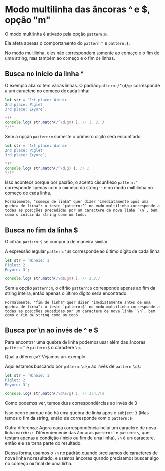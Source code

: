 # Modo multilinha das âncoras ^ e $, opção "m"

O modo multilinha é ativado pela opção `pattern:m`.

Ela afeta apenas o comportamento do `pattern:^` e `pattern:$`.

No modo multilinha, eles não correspondem somente ao começo e o fim de uma string, mas também ao começo e o fim de linhas.

## Busca no início da linha ^

O exemplo abaixo tem várias linhas. O padrão `pattern:/^\d/gm` corresponde a um caractere no começo de cada linha:

```js run
let str = `1st place: Winnie
2nd place: Piglet
3rd place: Eeyore`;

*!*
console.log( str.match(/^\d/gm) ); // 1, 2, 3
*/!*
```

Sem a opção `pattern:m` somente o primeiro dígito será encontrado:

```js run
let str = `1st place: Winnie
2nd place: Piglet
3rd place: Eeyore`;

*!*
console.log( str.match(/^\d/g) ); // 1
*/!*
```

Isso acontece porque por padrão, o acento circunflexo `pattern:^` corresponde apenas com o começo da string -- e no modo multilinha no começo de cada linha.

```smart
Formalmente, "começo de linha" quer dizer "imediatamente após uma quebra de linha": o teste `pattern:^` no modo multilinha corresponde a todas as posições precedidas por um caractere de nova linha `\n`, bem como o início da string como um todo.
```

## Busca no fim da linha $

O cifrão `pattern:$` se comporta de maneira similar.

A expressão regular `pattern:\d$` corresponde ao último dígito de cada linha

```js run
let str = `Winnie: 1
Piglet: 2
Eeyore: 3`;

console.log( str.match(/\d$/gm) ); // 1,2,3
```

Sem a opção `pattern:m`, o cifrão `pattern:$` corresponde apenas ao fim da string inteira, então apenas o último dígito seria encontrado.

```smart
Formalmente, "fim de linha" quer dizer "imediatamente antes de uma quebra de linha": o teste `pattern:$` no modo multilinha corresponde a todas as posições sucedidas por um caractere de nova linha `\n`, bem como o fim da string como um todo.
```

## Busca por \n ao invés de ^ e $

Para encontrar uma quebra de linha podemos usar além das âncoras `pattern:^` e `pattern:$` o caractere `\n`.

Qual a diferença? Vejamos um exemplo.

Aqui estamos buscando por `pattern:\d\n` ao invés de `pattern:\d$`:

```js run
let str = `Winnie: 1
Piglet: 2
Eeyore: 3`;

console.log( str.match(/\d\n/g) ); // 1\n,2\n
```

Como podemos ver, temos duas correspondências ao invés de 3

Isso ocorre porque não há uma quebra de linha após o `subject:3` (Mas temos o fim da string, então ele corresponde com o `pattern:$`)

Outra diferença: Agora cada correspondência inclui um caractere de nova linha `match:\n`. Diferentemente das âncoras `pattern:^` e `pattern:$`, que testam apenas a condição (início ou fim de uma linha), `\n` é um caractere, então ele se torna parte do resultado.

Dessa forma, usamos o `\n` no padrão quando precisamos de caracteres de nova linha no resultado, e usamos âncoras quando precisamos buscar algo no começo ou final de uma linha.
